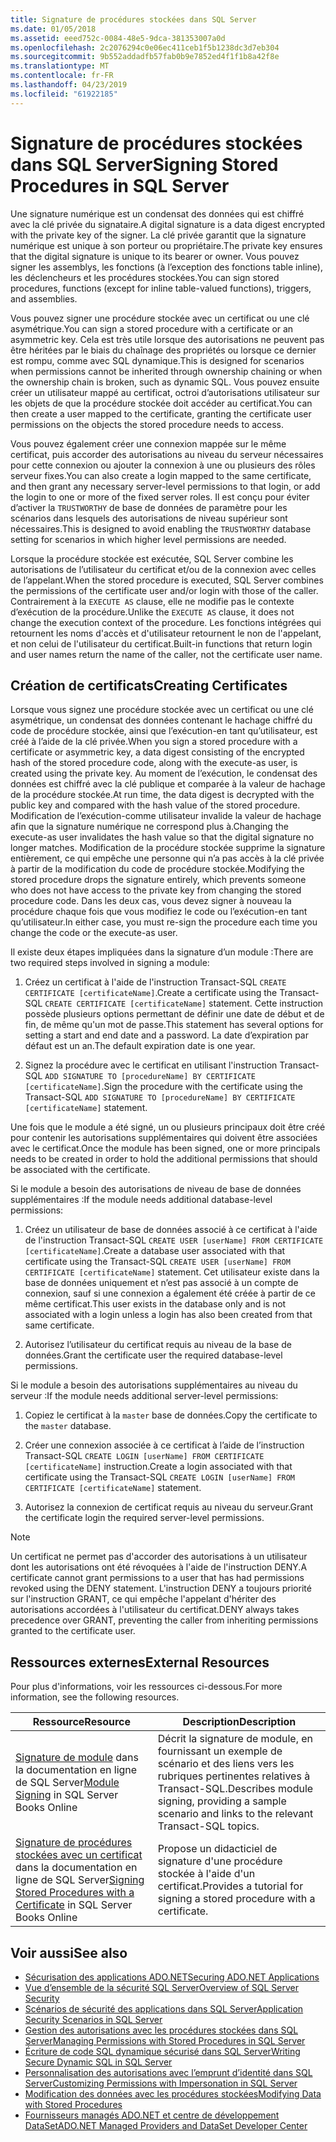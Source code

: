 ```yaml
---
title: Signature de procédures stockées dans SQL Server
ms.date: 01/05/2018
ms.assetid: eeed752c-0084-48e5-9dca-381353007a0d
ms.openlocfilehash: 2c2076294c0e06ec411ceb1f5b1238dc3d7eb304
ms.sourcegitcommit: 9b552addadfb57fab0b9e7852ed4f1f1b8a42f8e
ms.translationtype: MT
ms.contentlocale: fr-FR
ms.lasthandoff: 04/23/2019
ms.locfileid: "61922185"
---
```

# <a name="signing-stored-procedures-in-sql-server"></a><span data-ttu-id="e22d6-102">Signature de procédures stockées dans SQL Server</span><span class="sxs-lookup"><span data-stu-id="e22d6-102">Signing Stored Procedures in SQL Server</span></span>
 <span data-ttu-id="e22d6-103">Une signature numérique est un condensat des données qui est chiffré avec la clé privée du signataire.</span><span class="sxs-lookup"><span data-stu-id="e22d6-103">A digital signature is a data digest encrypted with the private key of the signer.</span></span> <span data-ttu-id="e22d6-104">La clé privée garantit que la signature numérique est unique à son porteur ou propriétaire.</span><span class="sxs-lookup"><span data-stu-id="e22d6-104">The private key ensures that the digital signature is unique to its bearer or owner.</span></span> <span data-ttu-id="e22d6-105">Vous pouvez signer les assemblys, les fonctions (à l’exception des fonctions table inline), les déclencheurs et les procédures stockées.</span><span class="sxs-lookup"><span data-stu-id="e22d6-105">You can sign stored procedures, functions (except for inline table-valued functions), triggers, and assemblies.</span></span>  
  
 <span data-ttu-id="e22d6-106">Vous pouvez signer une procédure stockée avec un certificat ou une clé asymétrique.</span><span class="sxs-lookup"><span data-stu-id="e22d6-106">You can sign a stored procedure with a certificate or an asymmetric key.</span></span> <span data-ttu-id="e22d6-107">Cela est très utile lorsque des autorisations ne peuvent pas être héritées par le biais du chaînage des propriétés ou lorsque ce dernier est rompu, comme avec SQL dynamique.</span><span class="sxs-lookup"><span data-stu-id="e22d6-107">This is designed for scenarios when permissions cannot be inherited through ownership chaining or when the ownership chain is broken, such as dynamic SQL.</span></span> <span data-ttu-id="e22d6-108">Vous pouvez ensuite créer un utilisateur mappé au certificat, octroi d’autorisations utilisateur sur les objets de que la procédure stockée doit accéder au certificat.</span><span class="sxs-lookup"><span data-stu-id="e22d6-108">You can then create a user mapped to the certificate, granting the certificate user permissions on the objects the stored procedure needs to access.</span></span>  

 <span data-ttu-id="e22d6-109">Vous pouvez également créer une connexion mappée sur le même certificat, puis accorder des autorisations au niveau du serveur nécessaires pour cette connexion ou ajouter la connexion à une ou plusieurs des rôles serveur fixes.</span><span class="sxs-lookup"><span data-stu-id="e22d6-109">You can also create a login mapped to the same certificate, and then grant any necessary server-level permissions to that login, or add the login to one or more of the fixed server roles.</span></span> <span data-ttu-id="e22d6-110">Il est conçu pour éviter d’activer la `TRUSTWORTHY` de base de données de paramètre pour les scénarios dans lesquels des autorisations de niveau supérieur sont nécessaires.</span><span class="sxs-lookup"><span data-stu-id="e22d6-110">This is designed to avoid enabling the `TRUSTWORTHY` database setting for scenarios in which higher level permissions are needed.</span></span>  
  
 <span data-ttu-id="e22d6-111">Lorsque la procédure stockée est exécutée, SQL Server combine les autorisations de l’utilisateur du certificat et/ou de la connexion avec celles de l’appelant.</span><span class="sxs-lookup"><span data-stu-id="e22d6-111">When the stored procedure is executed, SQL Server combines the permissions of the certificate user and/or login with those of the caller.</span></span> <span data-ttu-id="e22d6-112">Contrairement à la `EXECUTE AS` clause, elle ne modifie pas le contexte d’exécution de la procédure.</span><span class="sxs-lookup"><span data-stu-id="e22d6-112">Unlike the `EXECUTE AS` clause, it does not change the execution context of the procedure.</span></span> <span data-ttu-id="e22d6-113">Les fonctions intégrées qui retournent les noms d'accès et d'utilisateur retournent le non de l'appelant, et non celui de l'utilisateur du certificat.</span><span class="sxs-lookup"><span data-stu-id="e22d6-113">Built-in functions that return login and user names return the name of the caller, not the certificate user name.</span></span>  
  
## <a name="creating-certificates"></a><span data-ttu-id="e22d6-114">Création de certificats</span><span class="sxs-lookup"><span data-stu-id="e22d6-114">Creating Certificates</span></span>  
 <span data-ttu-id="e22d6-115">Lorsque vous signez une procédure stockée avec un certificat ou une clé asymétrique, un condensat des données contenant le hachage chiffré du code de procédure stockée, ainsi que l’exécution-en tant qu’utilisateur, est créé à l’aide de la clé privée.</span><span class="sxs-lookup"><span data-stu-id="e22d6-115">When you sign a stored procedure with a certificate or asymmetric key, a data digest consisting of the encrypted hash of the stored procedure code, along with the execute-as user, is created using the private key.</span></span> <span data-ttu-id="e22d6-116">Au moment de l’exécution, le condensat des données est chiffré avec la clé publique et comparée à la valeur de hachage de la procédure stockée.</span><span class="sxs-lookup"><span data-stu-id="e22d6-116">At run time, the data digest is decrypted with the public key and compared with the hash value of the stored procedure.</span></span> <span data-ttu-id="e22d6-117">Modification de l’exécution-comme utilisateur invalide la valeur de hachage afin que la signature numérique ne correspond plus à.</span><span class="sxs-lookup"><span data-stu-id="e22d6-117">Changing the execute-as user invalidates the hash value so that the digital signature no longer matches.</span></span> <span data-ttu-id="e22d6-118">Modification de la procédure stockée supprime la signature entièrement, ce qui empêche une personne qui n’a pas accès à la clé privée à partir de la modification du code de procédure stockée.</span><span class="sxs-lookup"><span data-stu-id="e22d6-118">Modifying the stored procedure drops the signature entirely, which prevents someone who does not have access to the private key from changing the stored procedure code.</span></span> <span data-ttu-id="e22d6-119">Dans les deux cas, vous devez signer à nouveau la procédure chaque fois que vous modifiez le code ou l’exécution-en tant qu’utilisateur.</span><span class="sxs-lookup"><span data-stu-id="e22d6-119">In either case, you must re-sign the procedure each time you change the code or the execute-as user.</span></span>  
  
 <span data-ttu-id="e22d6-120">Il existe deux étapes impliquées dans la signature d’un module :</span><span class="sxs-lookup"><span data-stu-id="e22d6-120">There are two required steps involved in signing a module:</span></span>  
  
1. <span data-ttu-id="e22d6-121">Créez un certificat à l'aide de l'instruction Transact-SQL `CREATE CERTIFICATE [certificateName]`.</span><span class="sxs-lookup"><span data-stu-id="e22d6-121">Create a certificate using the Transact-SQL `CREATE CERTIFICATE [certificateName]` statement.</span></span> <span data-ttu-id="e22d6-122">Cette instruction possède plusieurs options permettant de définir une date de début et de fin, de même qu'un mot de passe.</span><span class="sxs-lookup"><span data-stu-id="e22d6-122">This statement has several options for setting a start and end date and a password.</span></span> <span data-ttu-id="e22d6-123">La date d’expiration par défaut est un an.</span><span class="sxs-lookup"><span data-stu-id="e22d6-123">The default expiration date is one year.</span></span>  
  
1. <span data-ttu-id="e22d6-124">Signez la procédure avec le certificat en utilisant l'instruction Transact-SQL `ADD SIGNATURE TO [procedureName] BY CERTIFICATE [certificateName]`.</span><span class="sxs-lookup"><span data-stu-id="e22d6-124">Sign the procedure with the certificate using the Transact-SQL `ADD SIGNATURE TO [procedureName] BY CERTIFICATE [certificateName]` statement.</span></span>  

<span data-ttu-id="e22d6-125">Une fois que le module a été signé, un ou plusieurs principaux doit être créé pour contenir les autorisations supplémentaires qui doivent être associées avec le certificat.</span><span class="sxs-lookup"><span data-stu-id="e22d6-125">Once the module has been signed, one or more principals needs to be created in order to hold the additional permissions that should be associated with the certificate.</span></span>  

<span data-ttu-id="e22d6-126">Si le module a besoin des autorisations de niveau de base de données supplémentaires :</span><span class="sxs-lookup"><span data-stu-id="e22d6-126">If the module needs additional database-level permissions:</span></span>  
  
1. <span data-ttu-id="e22d6-127">Créez un utilisateur de base de données associé à ce certificat à l'aide de l'instruction Transact-SQL `CREATE USER [userName] FROM CERTIFICATE [certificateName]`.</span><span class="sxs-lookup"><span data-stu-id="e22d6-127">Create a database user associated with that certificate using the Transact-SQL `CREATE USER [userName] FROM CERTIFICATE [certificateName]` statement.</span></span> <span data-ttu-id="e22d6-128">Cet utilisateur existe dans la base de données uniquement et n’est pas associé à un compte de connexion, sauf si une connexion a également été créée à partir de ce même certificat.</span><span class="sxs-lookup"><span data-stu-id="e22d6-128">This user exists in the database only and is not associated with a login unless a login has also been created from that same certificate.</span></span>  
  
1. <span data-ttu-id="e22d6-129">Autorisez l’utilisateur du certificat requis au niveau de la base de données.</span><span class="sxs-lookup"><span data-stu-id="e22d6-129">Grant the certificate user the required database-level permissions.</span></span>  
  
<span data-ttu-id="e22d6-130">Si le module a besoin des autorisations supplémentaires au niveau du serveur :</span><span class="sxs-lookup"><span data-stu-id="e22d6-130">If the module needs additional server-level permissions:</span></span>  
  
1. <span data-ttu-id="e22d6-131">Copiez le certificat à la `master` base de données.</span><span class="sxs-lookup"><span data-stu-id="e22d6-131">Copy the certificate to the `master` database.</span></span>  
 
1. <span data-ttu-id="e22d6-132">Créer une connexion associée à ce certificat à l’aide de l’instruction Transact-SQL `CREATE LOGIN [userName] FROM CERTIFICATE [certificateName]` instruction.</span><span class="sxs-lookup"><span data-stu-id="e22d6-132">Create a login associated with that certificate using the Transact-SQL `CREATE LOGIN [userName] FROM CERTIFICATE [certificateName]` statement.</span></span>  
  
1. <span data-ttu-id="e22d6-133">Autorisez la connexion de certificat requis au niveau du serveur.</span><span class="sxs-lookup"><span data-stu-id="e22d6-133">Grant the certificate login the required server-level permissions.</span></span>  
  
> [!NOTE]  
>  <span data-ttu-id="e22d6-134">Un certificat ne permet pas d'accorder des autorisations à un utilisateur dont les autorisations ont été révoquées à l'aide de l'instruction DENY.</span><span class="sxs-lookup"><span data-stu-id="e22d6-134">A certificate cannot grant permissions to a user that has had permissions revoked using the DENY statement.</span></span> <span data-ttu-id="e22d6-135">L'instruction DENY a toujours priorité sur l'instruction GRANT, ce qui empêche l'appelant d'hériter des autorisations accordées à l'utilisateur du certificat.</span><span class="sxs-lookup"><span data-stu-id="e22d6-135">DENY always takes precedence over GRANT, preventing the caller from inheriting permissions granted to the certificate user.</span></span>  
  
## <a name="external-resources"></a><span data-ttu-id="e22d6-136">Ressources externes</span><span class="sxs-lookup"><span data-stu-id="e22d6-136">External Resources</span></span>  
 <span data-ttu-id="e22d6-137">Pour plus d'informations, voir les ressources ci-dessous.</span><span class="sxs-lookup"><span data-stu-id="e22d6-137">For more information, see the following resources.</span></span>  
  
|<span data-ttu-id="e22d6-138">Ressource</span><span class="sxs-lookup"><span data-stu-id="e22d6-138">Resource</span></span>|<span data-ttu-id="e22d6-139">Description</span><span class="sxs-lookup"><span data-stu-id="e22d6-139">Description</span></span>|  
|--------------|-----------------|  
|<span data-ttu-id="e22d6-140">[Signature de module](https://go.microsoft.com/fwlink/?LinkId=98590) dans la documentation en ligne de SQL Server</span><span class="sxs-lookup"><span data-stu-id="e22d6-140">[Module Signing](https://go.microsoft.com/fwlink/?LinkId=98590) in SQL Server Books Online</span></span>|<span data-ttu-id="e22d6-141">Décrit la signature de module, en fournissant un exemple de scénario et des liens vers les rubriques pertinentes relatives à Transact-SQL.</span><span class="sxs-lookup"><span data-stu-id="e22d6-141">Describes module signing, providing a sample scenario and links to the relevant Transact-SQL topics.</span></span>|  
|<span data-ttu-id="e22d6-142">[Signature de procédures stockées avec un certificat](/sql/relational-databases/tutorial-signing-stored-procedures-with-a-certificate) dans la documentation en ligne de SQL Server</span><span class="sxs-lookup"><span data-stu-id="e22d6-142">[Signing Stored Procedures with a Certificate](/sql/relational-databases/tutorial-signing-stored-procedures-with-a-certificate) in SQL Server Books Online</span></span>|<span data-ttu-id="e22d6-143">Propose un didacticiel de signature d'une procédure stockée à l'aide d'un certificat.</span><span class="sxs-lookup"><span data-stu-id="e22d6-143">Provides a tutorial for signing a stored procedure with a certificate.</span></span>|  
  
## <a name="see-also"></a><span data-ttu-id="e22d6-144">Voir aussi</span><span class="sxs-lookup"><span data-stu-id="e22d6-144">See also</span></span>

- [<span data-ttu-id="e22d6-145">Sécurisation des applications ADO.NET</span><span class="sxs-lookup"><span data-stu-id="e22d6-145">Securing ADO.NET Applications</span></span>](../../../../../docs/framework/data/adonet/securing-ado-net-applications.md)
- [<span data-ttu-id="e22d6-146">Vue d’ensemble de la sécurité SQL Server</span><span class="sxs-lookup"><span data-stu-id="e22d6-146">Overview of SQL Server Security</span></span>](../../../../../docs/framework/data/adonet/sql/overview-of-sql-server-security.md)
- [<span data-ttu-id="e22d6-147">Scénarios de sécurité des applications dans SQL Server</span><span class="sxs-lookup"><span data-stu-id="e22d6-147">Application Security Scenarios in SQL Server</span></span>](../../../../../docs/framework/data/adonet/sql/application-security-scenarios-in-sql-server.md)
- [<span data-ttu-id="e22d6-148">Gestion des autorisations avec les procédures stockées dans SQL Server</span><span class="sxs-lookup"><span data-stu-id="e22d6-148">Managing Permissions with Stored Procedures in SQL Server</span></span>](../../../../../docs/framework/data/adonet/sql/managing-permissions-with-stored-procedures-in-sql-server.md)
- [<span data-ttu-id="e22d6-149">Écriture de code SQL dynamique sécurisé dans SQL Server</span><span class="sxs-lookup"><span data-stu-id="e22d6-149">Writing Secure Dynamic SQL in SQL Server</span></span>](../../../../../docs/framework/data/adonet/sql/writing-secure-dynamic-sql-in-sql-server.md)
- [<span data-ttu-id="e22d6-150">Personnalisation des autorisations avec l’emprunt d’identité dans SQL Server</span><span class="sxs-lookup"><span data-stu-id="e22d6-150">Customizing Permissions with Impersonation in SQL Server</span></span>](../../../../../docs/framework/data/adonet/sql/customizing-permissions-with-impersonation-in-sql-server.md)
- [<span data-ttu-id="e22d6-151">Modification des données avec les procédures stockées</span><span class="sxs-lookup"><span data-stu-id="e22d6-151">Modifying Data with Stored Procedures</span></span>](../../../../../docs/framework/data/adonet/modifying-data-with-stored-procedures.md)
- [<span data-ttu-id="e22d6-152">Fournisseurs managés ADO.NET et centre de développement DataSet</span><span class="sxs-lookup"><span data-stu-id="e22d6-152">ADO.NET Managed Providers and DataSet Developer Center</span></span>](https://go.microsoft.com/fwlink/?LinkId=217917)
